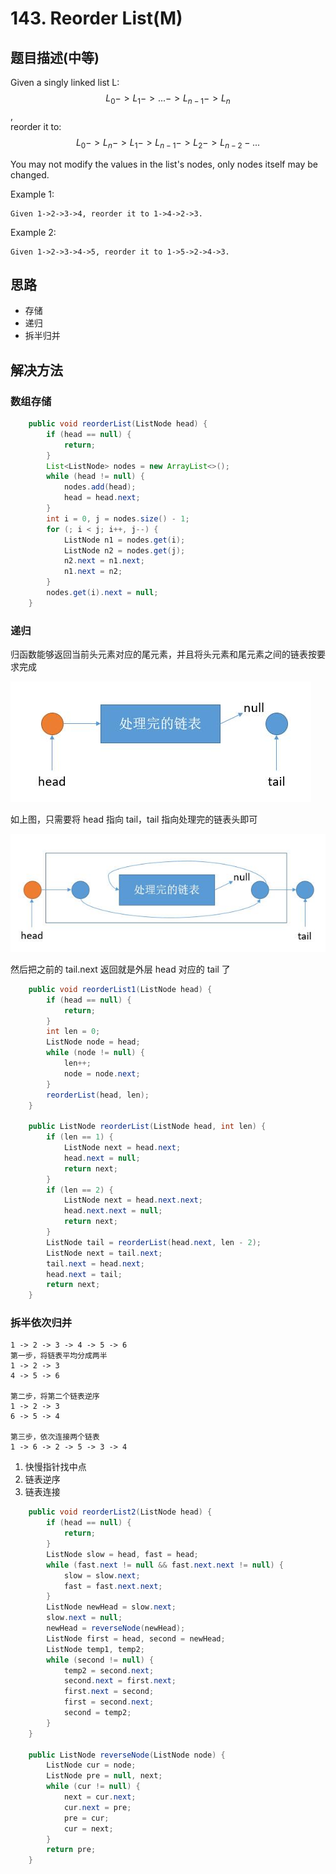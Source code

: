 # 143. Reorder List\(M\)

## 题目描述\(中等\)

Given a singly linked list L: $$L_0 ->L_1->...->L_{n-1}->L_n$$,  
reorder it to: $$ L_0->L_n->L_1->L_{n-1}->L_2->L_{n-2}-... $$

You may not modify the values in the list's nodes, only nodes itself may be changed.

Example 1:

```
Given 1->2->3->4, reorder it to 1->4->2->3.
```

Example 2:

```
Given 1->2->3->4->5, reorder it to 1->5->2->4->3.
```

## 思路

* 存储
* 递归
* 拆半归并

## 解决方法

### 数组存储

```java
    public void reorderList(ListNode head) {
        if (head == null) {
            return;
        }
        List<ListNode> nodes = new ArrayList<>();
        while (head != null) {
            nodes.add(head);
            head = head.next;
        }
        int i = 0, j = nodes.size() - 1;
        for (; i < j; i++, j--) {
            ListNode n1 = nodes.get(i);
            ListNode n2 = nodes.get(j);
            n2.next = n1.next;
            n1.next = n2;
        }
        nodes.get(i).next = null;
    }
```

### 递归

归函数能够返回当前头元素对应的尾元素，并且将头元素和尾元素之间的链表按要求完成

![](/assets/101-200/143-s-2-1.png)

如上图，只需要将 head 指向 tail，tail 指向处理完的链表头即可

![](/assets/101-200/143-s-2-2.png)

然后把之前的 tail.next 返回就是外层 head 对应的 tail 了

```java
    public void reorderList1(ListNode head) {
        if (head == null) {
            return;
        }
        int len = 0;
        ListNode node = head;
        while (node != null) {
            len++;
            node = node.next;
        }
        reorderList(head, len);
    }

    public ListNode reorderList(ListNode head, int len) {
        if (len == 1) {
            ListNode next = head.next;
            head.next = null;
            return next;
        }
        if (len == 2) {
            ListNode next = head.next.next;
            head.next.next = null;
            return next;
        }
        ListNode tail = reorderList(head.next, len - 2);
        ListNode next = tail.next;
        tail.next = head.next;
        head.next = tail;
        return next;
    }
```



### 拆半依次归并
```
1 -> 2 -> 3 -> 4 -> 5 -> 6
第一步，将链表平均分成两半
1 -> 2 -> 3
4 -> 5 -> 6

第二步，将第二个链表逆序
1 -> 2 -> 3
6 -> 5 -> 4

第三步，依次连接两个链表
1 -> 6 -> 2 -> 5 -> 3 -> 4
```

1. 快慢指针找中点
2. 链表逆序
3. 链表连接

```java
    public void reorderList2(ListNode head) {
        if (head == null) {
            return;
        }
        ListNode slow = head, fast = head;
        while (fast.next != null && fast.next.next != null) {
            slow = slow.next;
            fast = fast.next.next;
        }
        ListNode newHead = slow.next;
        slow.next = null;
        newHead = reverseNode(newHead);
        ListNode first = head, second = newHead;
        ListNode temp1, temp2;
        while (second != null) {
            temp2 = second.next;
            second.next = first.next;
            first.next = second;
            first = second.next;
            second = temp2;
        }
    }

    public ListNode reverseNode(ListNode node) {
        ListNode cur = node;
        ListNode pre = null, next;
        while (cur != null) {
            next = cur.next;
            cur.next = pre;
            pre = cur;
            cur = next;
        }
        return pre;
    }
```



